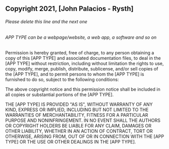 ## Copyright 2021, [John Palacios - Rysth]

###### Please delete this line and the next one

###### APP TYPE can be a webpage/website, a web app, a software and so on

Permission is hereby granted, free of charge, to any person obtaining
a copy of this [APP TYPE] and associated documentation files, to deal
in the [APP TYPE] without restriction, including without limitation
the rights to use, copy, modify, merge, publish, distribute,
sublicense, and/or sell copies of the [APP TYPE], and to permit
persons to whom the [APP TYPE] is furnished to do so, subject to the
following conditions:

The above copyright notice and this permission notice shall be
included in all copies or substantial portions of the [APP TYPE].

THE [APP TYPE] IS PROVIDED "AS IS", WITHOUT WARRANTY OF ANY KIND,
EXPRESS OR IMPLIED, INCLUDING BUT NOT LIMITED TO THE WARRANTIES OF
MERCHANTABILITY, FITNESS FOR A PARTICULAR PURPOSE AND NONINFRINGEMENT.
IN NO EVENT SHALL THE AUTHORS OR COPYRIGHT HOLDERS BE LIABLE FOR ANY
CLAIM, DAMAGES OR OTHER LIABILITY, WHETHER IN AN ACTION OF CONTRACT,
TORT OR OTHERWISE, ARISING FROM, OUT OF OR IN CONNECTION WITH THE [APP
TYPE] OR THE USE OR OTHER DEALINGS IN THE [APP TYPE].
